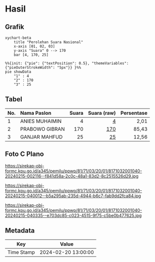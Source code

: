 # Hasil

## Grafik

```mermaid
xychart-beta
    title "Perolehan Suara Nasional"
    x-axis [01, 02, 03]
    y-axis "Suara" 0 --> 170
    bar [4, 170, 25]
```

```mermaid
%%{init: {"pie": {"textPosition": 0.5}, "themeVariables": {"pieOuterStrokeWidth": "5px"}} }%%
pie showData
    "1" : 4
    "2" : 170
    "3" : 25
```

## Tabel

| No. | Nama Paslon    | Suara | Suara (raw) | Persentase |
|:--- |:-------------- | -----:| -----------:| ----------:|
| 1   | ANIES MUHAIMIN | 4     | [4][p-1]    | 2,01       |
| 2   | PRABOWO GIBRAN | 170   | [170][p-2]  | 85,43      |
| 3   | GANJAR MAHFUD  | 25    | [25][p-3]   | 12,56      |


[p-1]: https://github.com/gigit-pemilu/pemilu-2024/blob/main/pilpres/hitung-suara/sub/81-maluku/sub/71-kota-ambon/sub/03-baguala/sub/2001-passo/sub/040-tps/sub/paslon-1.txt
[p-2]: https://github.com/gigit-pemilu/pemilu-2024/blob/main/pilpres/hitung-suara/sub/81-maluku/sub/71-kota-ambon/sub/03-baguala/sub/2001-passo/sub/040-tps/sub/paslon-2.txt
[p-3]: https://github.com/gigit-pemilu/pemilu-2024/blob/main/pilpres/hitung-suara/sub/81-maluku/sub/71-kota-ambon/sub/03-baguala/sub/2001-passo/sub/040-tps/sub/paslon-3.txt

## Foto C Plano

https://sirekap-obj-formc.kpu.go.id/a345/pemilu/ppwp/81/71/03/20/01/8171032001040-20240215-002116--f841d58a-2c0c-48a1-83d2-8c2515526d29.jpg

https://sirekap-obj-formc.kpu.go.id/a345/pemilu/ppwp/81/71/03/20/01/8171032001040-20240215-040012--b5a295ab-235d-4944-b6c7-fab9dd2fca84.jpg

https://sirekap-obj-formc.kpu.go.id/a345/pemilu/ppwp/81/71/03/20/01/8171032001040-20240215-040335--e703dc85-c023-4515-9f75-c5be0b477625.jpg


## Metadata

| Key        | Value               |
| ---------- | ------------------- |
| Time Stamp | 2024-02-20 13:00:00 |



